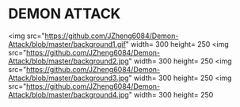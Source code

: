 <h1> DEMON ATTACK</h1>

<img src="https://github.com/JZheng6084/Demon-Attack/blob/master/background1.gif" width= 300 height= 250
<img src="https://github.com/JZheng6084/Demon-Attack/blob/master/background2.jpg" width= 300 height= 250
<img src="https://github.com/JZheng6084/Demon-Attack/blob/master/background3.jpg" width= 300 height= 250
<img src="https://github.com/JZheng6084/Demon-Attack/blob/master/background4.jpg" width= 300 height= 250
